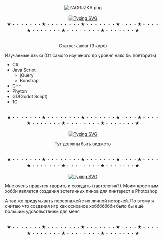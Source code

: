 <div id="about+my+education" align="center">
<img src="https://ie.wampi.ru/2023/06/30/ZAGRUZKA.png" alt="ZAGRUZKA.png" border="0"><br><br>
<a href="https://git.io/typing-svg"><img src="https://readme-typing-svg.herokuapp.com?font=Fira+Code&weight=300&size=28&pause=1000&color=72ACE5&center=false&repeat=false&width=435&lines=|++About+my+education" alt="Typing SVG" /></a>
<br>★・・・・・・・★・・・・・・・・★・・・・・・・★・・・・★・・・・★・・・・・・・★・・・・・・・・★・・・・・・・★<br><br>
  <p style = "collor:blue">Статус: Junior (3 курс)</p> 
  <p align="left"> Изучаемые языки (От самого изученого до уровня надо бы повторить)</p>  
  <ul align="left">
   <li>C#</li>
    <li>Java Script
      <ul>
        <li>jQuery</li>
        <li>Boostrap</li>
      </ul>
    </li>
   <li>C++</li>
   <li>Phyton</li>
   <li>GD(Godot Script)</li>
   <li>1С</li>
 </ul>
  <br>★・・・・・・・★・・・・・・・・★・・・・・・・★・・・・★・・・・★・・・・・・・★・・・・・・・・★・・・・・・・★<br><br>
</div>
<div id="profile+statistics" align="center">
 <a href="https://git.io/typing-svg"><img src="https://readme-typing-svg.herokuapp.com?font=Fira+Code&weight=300&size=28&pause=1000&color=72ACE5&center=false&repeat=true&width=435&lines=|++Profile+Statistics" alt="Typing SVG"/></a>
  <p style = "collor🔶">Тут должны быть виджеты</p>
  <br>★・・・・・・・★・・・・・・・・★・・・・・・・★・・・・★・・・・★・・・・・・・★・・・・・・・・★・・・・・・・★<br><br>
</div>
<div id="about+my+entertainment" align="center">
<a href="https://git.io/typing-svg"><img src="https://readme-typing-svg.herokuapp.com?font=Fira+Code&weight=300&size=28&pause=1000&color=72ACE5&center=false&repeat=true&width=435&lines=|++About+my+entertainment" alt="Typing SVG"/></a>
<p align="left">Мне очень нравится творить и созидать (тавтология?). Моим яростным хобби является создания эстетичных пинов для пинтерест в Photoshop </p>
<p align="left">А так же придумывать персонажей с их личной историей. По этому я считаю что создания игр как основное хоббббббби было бы ещё большим удовольствием для меня </p>
<br>★・・・・・・・★・・・・・・・・★・・・・・・・★・・・・★・・・・★・・・・・・・★・・・・・・・・★・・・・・・・★
</div>
